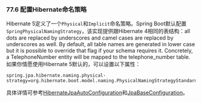 ### 77.6 配置Hibernate命名策略

Hibernate 5定义了一个`Physical`和`Implicit`命名策略。Spring Boot默认配置`SpringPhysicalNamingStrategy`，该实现提供跟Hibernate 4相同的表结构：all dots are replaced by underscores and camel cases are replaced by underscores as well. By default, all table names are generated in lower case but it is possible to override that flag if your schema requires it.
Concretely, a TelephoneNumber entity will be mapped to the telephone_number table.
如果你情愿使用Hibernate 5默认的，可以设置以下属性：
```properties
spring.jpa.hibernate.naming.physical-strategy=org.hibernate.boot.model.naming.PhysicalNamingStrategyStandardImpl
```
具体详情可参考[HibernateJpaAutoConfiguration](https://github.com/spring-projects/spring-boot/tree/v2.0.0.M7/spring-boot-autoconfigure/src/main/java/org/springframework/boot/autoconfigure/orm/jpa/HibernateJpaAutoConfiguration.java)和[JpaBaseConfiguration](https://github.com/spring-projects/spring-boot/tree/v2.0.0.M7/spring-boot-autoconfigure/src/main/java/org/springframework/boot/autoconfigure/orm/jpa/JpaBaseConfiguration.java)。